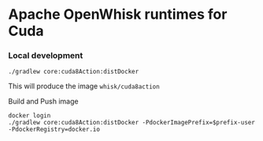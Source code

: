 # Apache OpenWhisk runtimes for Cuda

### Local development
```
./gradlew core:cuda8Action:distDocker
```
This will produce the image `whisk/cuda8action`

Build and Push image
```
docker login
./gradlew core:cuda8Action:distDocker -PdockerImagePrefix=$prefix-user -PdockerRegistry=docker.io
```

